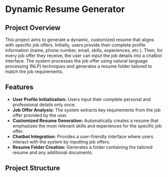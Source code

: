 # Dynamic Resume Generator

## Project Overview
This project aims to generate a dynamic, customized resume that aligns with specific job offers. Initially, users provide their complete profile information (name, phone number, email, skills, experiences, etc.). Then, for every job offer they receive, the user can input the job details into a chatbot interface. The system processes the job offer using natural language processing (NLP) techniques and generates a resume folder tailored to match the job requirements.

## Features
- **User Profile Initialization:** Users input their complete personal and professional details only once.
- **Job Offer Analysis:** The system extracts key requirements from the job offer provided by the user.
- **Customized Resume Generation:** Automatically creates a resume that emphasizes the most relevant skills and experiences for the specific job offer.
- **Chatbot Integration:** Provides a user-friendly interface where users interact with the system by inputting job offers.
- **Resume Folder Creation:** Generates a folder containing the tailored resume and any additional documents.

## Project Structure
